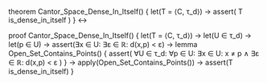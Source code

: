 theorem Cantor_Space_Dense_In_Itself() {
  let(T = ⟨C, τ_d⟩) →
  assert(
    T is_dense_in_itself
  )
} ↔

proof Cantor_Space_Dense_In_Itself() {
  let(T = ⟨C, τ_d⟩) →
  let(U ∈ τ_d) →
  let(p ∈ U) →
  assert(∃x ∈ U: ∃ε ∈ ℝ: d(x,p) < ε) →
  lemma Open_Set_Contains_Points() {
    assert(
      ∀U ∈ τ_d: ∀p ∈ U: 
      ∃x ∈ U: x ≠ p ∧ ∃ε ∈ ℝ: d(x,p) < ε
    )
  } →
  apply(Open_Set_Contains_Points()) →
  assert(T is_dense_in_itself)
}